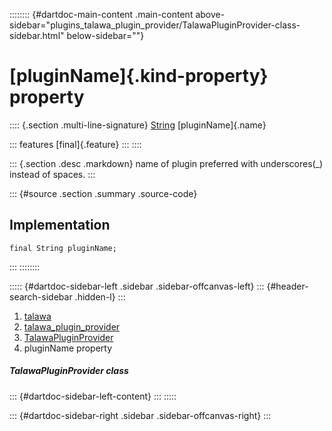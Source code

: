 :::::::: {#dartdoc-main-content .main-content above-sidebar="plugins_talawa_plugin_provider/TalawaPluginProvider-class-sidebar.html" below-sidebar=""}
<div>

# [pluginName]{.kind-property} property

</div>

:::: {.section .multi-line-signature}
[String](https://api.flutter.dev/flutter/dart-core/String-class.html)
[pluginName]{.name}

::: features
[final]{.feature}
:::
::::

::: {.section .desc .markdown}
name of plugin preferred with underscores(\_) instead of spaces.
:::

::: {#source .section .summary .source-code}
## Implementation

``` language-dart
final String pluginName;
```
:::
::::::::

::::: {#dartdoc-sidebar-left .sidebar .sidebar-offcanvas-left}
::: {#header-search-sidebar .hidden-l}
:::

1.  [talawa](../../index.html)
2.  [talawa_plugin_provider](../../plugins_talawa_plugin_provider/)
3.  [TalawaPluginProvider](../../plugins_talawa_plugin_provider/TalawaPluginProvider-class.html)
4.  pluginName property

##### TalawaPluginProvider class

::: {#dartdoc-sidebar-left-content}
:::
:::::

::: {#dartdoc-sidebar-right .sidebar .sidebar-offcanvas-right}
:::

